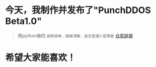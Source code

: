 # 今天，我制作并发布了"PunchDDOS Beta1.0"
>用python做的
`结构简单，画面清晰，适合普通小型黑客`
[仓库链接](github.com/frank-web2024/PunchDDOS)
# 希望大家能喜欢！